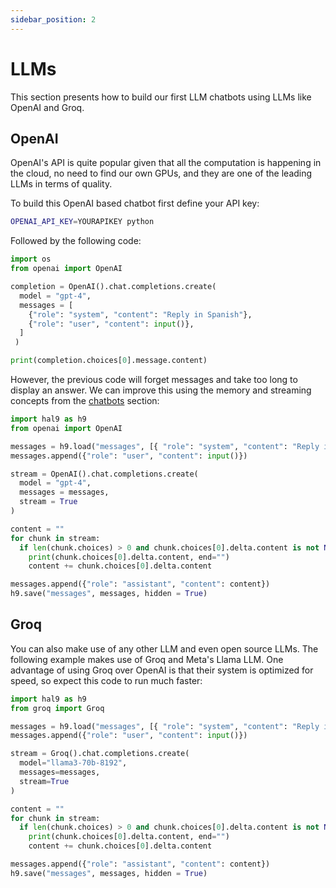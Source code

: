 ```yaml
---
sidebar_position: 2
---
```


# LLMs

This section presents how to build our first LLM chatbots using LLMs like OpenAI and Groq.

## OpenAI

OpenAI's API is quite popular given that all the computation is happening in the cloud, no need to find our own GPUs, and they are one of the leading LLMs in terms of quality.

To build this OpenAI based chatbot first define your API key:

```bash
OPENAI_API_KEY=YOURAPIKEY python
```

Followed by the following code:

```python
import os
from openai import OpenAI

completion = OpenAI().chat.completions.create(
  model = "gpt-4",
  messages = [
    {"role": "system", "content": "Reply in Spanish"},
    {"role": "user", "content": input()},
  ]
 )

print(completion.choices[0].message.content)
```

However, the previous code will forget messages and take too long to display an answer. We can improve this using the memory and streaming concepts from the [chatbots](chatbots.md) section:

```python
import hal9 as h9
from openai import OpenAI

messages = h9.load("messages", [{ "role": "system", "content": "Reply in Spanish" }])
messages.append({"role": "user", "content": input()})

stream = OpenAI().chat.completions.create(
  model = "gpt-4",
  messages = messages,
  stream = True
)

content = ""
for chunk in stream:
  if len(chunk.choices) > 0 and chunk.choices[0].delta.content is not None: 
    print(chunk.choices[0].delta.content, end="")
    content += chunk.choices[0].delta.content

messages.append({"role": "assistant", "content": content})
h9.save("messages", messages, hidden = True)
```

## Groq

You can also make use of any other LLM and even open source LLMs. The following example makes use of Groq and Meta's Llama LLM. One advantage of using Groq over OpenAI is that their system is optimized for speed, so expect this code to run much faster:

```python
import hal9 as h9
from groq import Groq

messages = h9.load("messages", [{ "role": "system", "content": "Reply in Spanish" }])
messages.append({"role": "user", "content": input()})

stream = Groq().chat.completions.create(
  model="llama3-70b-8192",
  messages=messages,
  stream=True
)

content = ""
for chunk in stream:
  if len(chunk.choices) > 0 and chunk.choices[0].delta.content is not None: 
    print(chunk.choices[0].delta.content, end="")
    content += chunk.choices[0].delta.content

messages.append({"role": "assistant", "content": content})
h9.save("messages", messages, hidden = True)
```